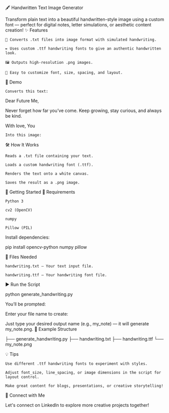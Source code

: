 
🖋️ Handwritten Text Image Generator

Transform plain text into a beautiful handwritten-style image using a custom font — perfect for digital notes, letter simulations, or aesthetic content creation!
✨ Features

    📝 Converts .txt files into image format with simulated handwriting.

    ✒️ Uses custom .ttf handwriting fonts to give an authentic handwritten look.

    🖼️ Outputs high-resolution .png images.

    🔧 Easy to customize font, size, spacing, and layout.

📸 Demo

    Converts this text:

Dear Future Me,

Never forget how far you’ve come. Keep growing, stay curious, and always be kind.

With love,
You

    Into this image:

<!-- Replace with your actual output image -->
🛠️ How It Works

    Reads a .txt file containing your text.

    Loads a custom handwriting font (.ttf).

    Renders the text onto a white canvas.

    Saves the result as a .png image.

🚀 Getting Started
🔧 Requirements

    Python 3

    cv2 (OpenCV)

    numpy

    Pillow (PIL)

Install dependencies:

pip install opencv-python numpy pillow

📂 Files Needed

    handwriting.txt – Your text input file.

    handwriting.ttf – Your handwriting font file.

▶️ Run the Script

python generate_handwriting.py

You’ll be prompted:

Enter your file name to create:

Just type your desired output name (e.g., my_note) — it will generate my_note.png.
📁 Example Structure

├── generate_handwriting.py
├── handwriting.txt
├── handwriting.ttf
└── my_note.png

💡 Tips

    Use different .ttf handwriting fonts to experiment with styles.

    Adjust font_size, line_spacing, or image dimensions in the script for layout control.

    Make great content for blogs, presentations, or creative storytelling!

🔗 Connect with Me

Let's connect on LinkedIn to explore more creative projects together!
